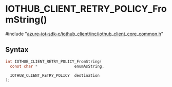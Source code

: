# IOTHUB_CLIENT_RETRY_POLICY_FromString()

\#include "[azure-iot-sdk-c/iothub_client/inc/iothub_client_core_common.h](../iot-c-ref-iothub-client-core-common-h.md)"  

## Syntax

```C
int IOTHUB_CLIENT_RETRY_POLICY_FromString(
  const char *                enumAsString,

  IOTHUB_CLIENT_RETRY_POLICY  destination
);
```

